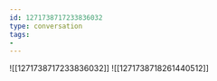 ```yaml
---
id: 1271738717233836032
type: conversation
tags:
- 
---
```

![[1271738717233836032]]
![[1271738718261440512]]

